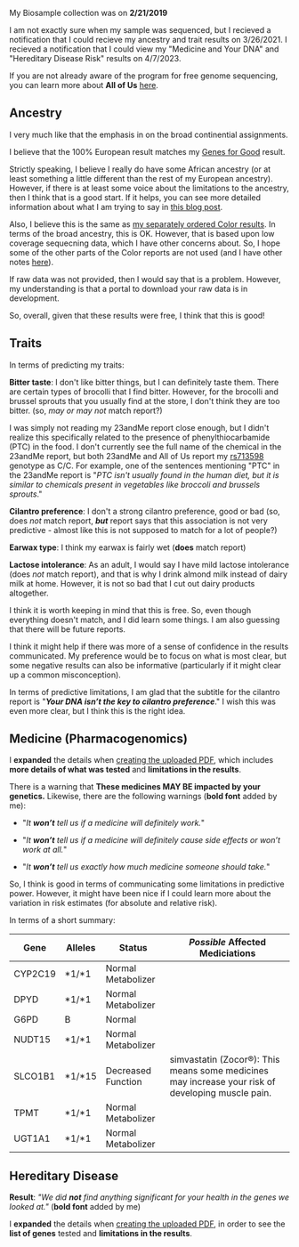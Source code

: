 My Biosample collection was on **2/21/2019**

I am not exactly sure when my sample was sequenced, but I recieved a notification that I could recieve my ancestry and trait results on 3/26/2021.  I recieved a notification that I could view my "Medicine and Your DNA" and "Hereditary Disease Risk" results on 4/7/2023.

If you are not already aware of the program for free genome sequencing, you can learn more about **All of Us** [here](https://allofus.nih.gov/).

## Ancestry

I very much like that the emphasis in on the broad continential assignments.

I believe that the 100% European result matches my [Genes for Good](https://github.com/cwarden45/DTC_Scripts/blob/master/Genes_for_Good/GFG_Report.pdf) result.

Strictly speaking, I believe I really do have some African ancestry (or at least something a little different than the rest of my European ancestry).  However, if there is at least some voice about the limitations to the ancestry, then I think that is a good start.  If it helps, you can see more detailed information about what I am trying to say in [this blog post](http://cdwscience.blogspot.com/2019/08/genome-wide-broad-level-super.html).

Also, I believe this is the same as [my separately ordered Color results](https://github.com/cwarden45/DTC_Scripts/blob/master/Color/Ancestry.PNG).  In terms of the broad ancestry, this is OK.  However, that is based upon low coverage sequecning data, which I have other concerns about.  So, I hope some of the other parts of the Color reports are not used (and I have other notes [here](https://github.com/cwarden45/DTC_Scripts/tree/master/Color)).

If raw data was not provided, then I would say that is a problem.  However, my understanding is that a portal to download your raw data is in development.

So, overall, given that these results were free, I think that this is good!

## Traits

In terms of predicting my traits:

**Bitter taste**: I don't like bitter things, but I can definitely taste them.  There are certain types of brocolli that I find bitter.  However, for the brocolli and brussel sprouts that you usually find at the store, I don't think they are too bitter. (so, *may or may not* match report?)

I was simply not reading my 23andMe report close enough, but I didn't realize this specifically related to the presence of phenylthiocarbamide (PTC) in the food.  I don't currently see the full name of the chemical in the 23andMe report, but both 23andMe and All of Us report my [rs713598](https://www.ncbi.nlm.nih.gov/snp/rs713598) genotype as C/C.  For example, one of the sentences mentioning "PTC" in the 23andMe report is "*PTC isn't usually found in the human diet, but it is similar to chemicals present in vegetables like broccoli and brussels sprouts*."

**Cilantro preference**: I don't a strong cilantro preference, good or bad (so, does *not* match report, ***but*** report says that this association is not very predictive - almost like this is not supposed to match for a lot of people?)

**Earwax type**: I think my earwax is fairly wet (**does** match report)

**Lactose intolerance**: As an adult, I would say I have mild lactose intolerance (does *not* match report), and that is why I drink almond milk instead of dairy milk at home.  However, it is not so bad that I cut out dairy products altogether.

I think it is worth keeping in mind that this is free.  So, even though everything doesn't match, and I did learn some things.  I am also guessing that there will be future reports.

I think it might help if there was more of a sense of confidence in the results communicated.  My preference would be to focus on what is most clear, but some negative results can also be informative (particularly if it might clear up a common misconception).

In terms of predictive limitations, I am glad that the subtitle for the cilantro report is "***Your DNA isn’t the key to cilantro preference***."  I wish this was even more clear, but I think this is the right idea.

## Medicine (Pharmacogenomics)

I **expanded** the details when [creating the uploaded PDF](https://github.com/cwarden45/DTC_Scripts/blob/master/All_of_Us/Medicine_and_DNA%20-%20230408.pdf), which includes **more details of what was tested** and **limitations in the results**.

There is a warning that **These medicines MAY BE impacted by your genetics.**  Likewise, there are the following warnings (**bold font** added by me):

 - "*It **won’t** tell us if a medicine will definitely work.*"

 - "*It **won’t** tell us if a medicine will definitely cause side effects or won’t work at all.*"

 - "*It **won’t** tell us exactly how much medicine someone should take.*"

So, I think is good in terms of communicating some limitations in predictive power.  However, it might have been nice if I could learn more about the variation in risk estimates (for absolute and relative risk).

In terms of a short summary:

| Gene | Alleles | Status | *Possible* Affected Mediciations |
|---|---|---|---|
|CYP2C19|*1/*1|Normal Metabolizer| |
|DPYD|*1/*1|Normal Metabolizer| |
|G6PD|B|Normal| |
|NUDT15|*1/*1|Normal Metabolizer| |
|SLCO1B1|*1/*15|Decreased Function|simvastatin (Zocor®): This means some medicines may increase your risk of developing muscle pain.|
|TPMT|*1/*1|Normal Metabolizer| |
|UGT1A1|*1/*1|Normal Metabolizer| |

## Hereditary Disease

**Result**: *"We did **not** find anything significant for your health in the genes we looked at."* (**bold font** added by me)

I **expanded** the details when [creating the uploaded PDF](https://github.com/cwarden45/DTC_Scripts/blob/master/All_of_Us/Hereditary%20Disease%20Risk%20-%20230408.pdf), in order to see the **list of genes** tested and **limitations in the results**.
